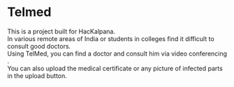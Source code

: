 # Telmed
This is a project built for HacKalpana.\
In various remote areas of India or students in colleges find it difficult to consult good doctors.\
Using TelMed, you can find a doctor and consult him via video conferencing .\
You can also upload the medical certificate or any picture of infected parts in the upload button.
